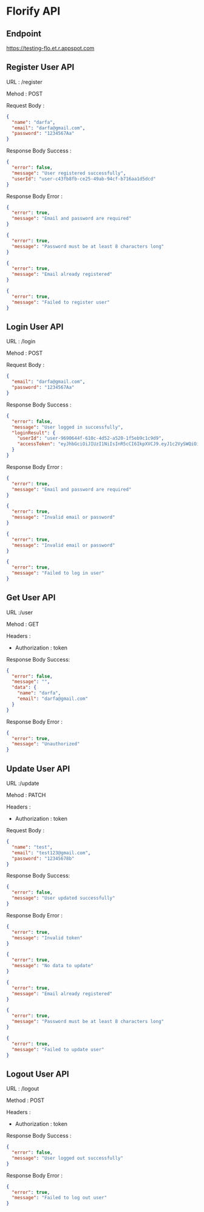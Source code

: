 # Florify API

## Endpoint

https://testing-flo.et.r.appspot.com

## Register User API

URL : /register

Mehod : POST

Request Body :

```json
{
  "name": "darfa",
  "email": "darfa@gmail.com",
  "password": "1234567Aa"
}
```

Response Body Success :

```json
{
  "error": false,
  "message": "User registered successfully",
  "userId": "user-c43fb8fb-ce25-49ab-94cf-b716aa1d5dcd"
}
```

Response Body Error :

```json
{
  "error": true,
  "message": "Email and password are required"
}
```

```json
{
  "error": true,
  "message": "Password must be at least 8 characters long"
}
```

```json
{
  "error": true,
  "message": "Email already registered"
}
```

```json
{
  "error": true,
  "message": "Failed to register user"
}
```

## Login User API

URL : /login

Mehod : POST

Request Body :

```json
{
  "email": "darfa@gmail.com",
  "password": "1234567Aa"
}
```

Response Body Success :

```json
{
  "error": false,
  "message": "User logged in successfully",
  "loginResult": {
    "userId": "user-9690644f-610c-4d52-a520-1f5eb9c1c9d9",
    "accessToken": "eyJhbGciOiJIUzI1NiIsInR5cCI6IkpXVCJ9.eyJ1c2VySWQiOiJ1c2VyLTk2OTA2NDRmLTYxMGMtNGQ1Mi1hNTIwLTFmNWViOWMxYzlkOSIsImlhdCI6MTcxNzkxMDMxMn0.f7y7LlQjLcPze_N9mvk06RZUKnwBHU1kcvECMBrRlms"
  }
}
```

Response Body Error :

```json
{
  "error": true,
  "message": "Email and password are required"
}
```

```json
{
  "error": true,
  "message": "Invalid email or password"
}
```

```json
{
  "error": true,
  "message": "Invalid email or password"
}
```

```json
{
  "error": true,
  "message": "Failed to log in user"
}
```

## Get User API

URL :/user

Mehod : GET

Headers :

- Authorization : token

Response Body Success:

```json
{
  "error": false,
  "message": "",
  "data": {
    "name": "darfa",
    "email": "darfa@gmail.com"
  }
}
```

Response Body Error :

```json
{
  "error": true,
  "message": "Unauthorized"
}
```

## Update User API

URL :/update

Mehod : PATCH

Headers :

- Authorization : token

Request Body :

```json
{
  "name": "test",
  "email": "test123@gmail.com",
  "password": "12345678b"
}
```

Response Body Success:

```json
{
  "error": false,
  "message": "User updated successfully"
}
```

Response Body Error :

```json
{
  "error": true,
  "message": "Invalid token"
}
```

```json
{
  "error": true,
  "message": "No data to update"
}
```

```json
{
  "error": true,
  "message": "Email already registered"
}
```

```json
{
  "error": true,
  "message": "Password must be at least 8 characters long"
}
```

```json
{
  "error": true,
  "message": "Failed to update user"
}
```

## Logout User API

URL : /logout

Method : POST

Headers :

- Authorization : token

Response Body Success :

```json
{
  "error": false,
  "message": "User logged out successfully"
}
```

Response Body Error :

```json
{
  "error": true,
  "message": "Failed to log out user"
}
```
